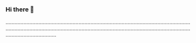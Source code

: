 ### Hi there 👋

..........................................................................................................................................................................................................................................................................................